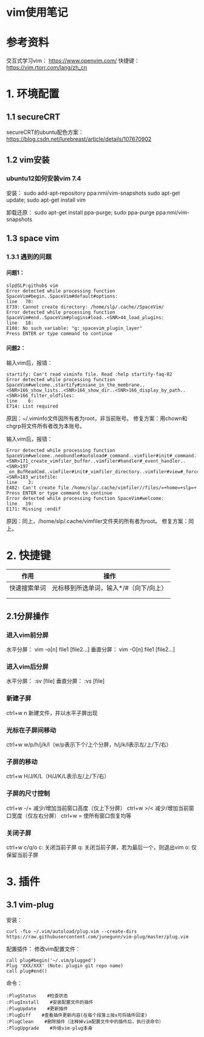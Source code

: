 # vim使用笔记

# 参考资料

交互式学习vim：  https://www.openvim.com/
快捷键：  https://vim.rtorr.com/lang/zh_cn

# 1. 环境配置

## 1.1 secureCRT

secureCRT的ubuntu配色方案：
https://blog.csdn.net/lurebreast/article/details/107670902

## 1.2 vim安装

### ubuntu12如何安装vim 7.4

安装：
sudo add-apt-repository ppa:nmi/vim-snapshots
sudo apt-get update; sudo apt-get install vim

卸载还原：
sudo apt-get install ppa-purge; sudo ppa-purge ppa:nmi/vim-snapshots

## 1.3 space vim

### 1.3.1 遇到的问题

#### 问题1：
```
slp@SLP:github$ vim
Error detected while processing function SpaceVim#begin..SpaceVim#default#options:
line   70:
E739: Cannot create directory: /home/slp/.cache//SpaceVim/
Error detected while processing function SpaceVim#end..SpaceVim#plugins#load..<SNR>44_load_plugins:
line   18:
E108: No such variable: "g:_spacevim_plugin_layer"
Press ENTER or type command to continue
```

#### 问题2：

输入vim后，报错：
```
startify: Can't read viminfo file. Read :help startify-faq-02
Error detected while processing function SpaceVim#welcome..startify#insane_in_the_membrane..<SNR>166_show_lists..<SNR>166_show_dir..<SNR>166_display_by_path..<SNR>166_filter_oldfiles:
line    6:
E714: List required
```
原因：~/.viminfo文件因所有者为root，非当前账号。
修复方案：用chown和chgrp将文件所有者改为本账号。

输入vim后，报错：
```
Error detected while processing function SpaceVim#welcome..neobundle#autoload#_command..vimfiler#init#_command..vimfiler#init#_start..<SNR>171_create_vimfiler_buffer..vimfiler#handler#_event_handler..<SNR>197
_on_BufReadCmd..vimfiler#init#_vimfiler_directory..vimfiler#view#_force_redraw_all_vimfiler..vimfiler#view#_force_redraw_screen..<SNR>183_writefile:
line    3:
E482: Can't create file /home/slp/.cache/vimfiler//files/=+home=+slp=+
Press ENTER or type command to continue
Error detected while processing function SpaceVim#welcome:
line   19:
E171: Missing :endif
```
原因：同上，/home/slp/.cache/vimfiler文件夹的所有者为root。
修复方案：同上。

# 2. 快捷键

| 作用         | 操作                    |
| ------------ | ----------------------- |
| 快速搜索单词 | 光标移到所选单词，输入*/#（向下/向上） |
|              |                         |
|              |                         |

## 2.1分屏操作
### 进入vim前分屏
水平分屏：
vim -o[n] file1 [file2...]
垂直分屏：
vim -O[n] file1 [file2...]

### 进入vim后分屏
水平分屏：
:sv [file]
垂直分屏：
:vs [file]

### 新建子屏

ctrl+w n 新建文件，并以水平子屏出现

### 光标在子屏间移动
ctrl+w  w/p/h/j/k/l（w/p表示下个/上个分屏，h/j/k/l表示左/上/下/右）

### 子屏的移动
ctrl+w  H/J/K/L（H/J/K/L表示左/上/下/右）

### 子屏的尺寸控制
ctrl+w -/+ 减少/增加当前窗口高度（仅上下分屏）
ctrl+w >/< 减少/增加当前窗口宽度（仅左右分屏）
ctrl+w = 使所有窗口恢复均等

### 关闭子屏
ctrl+w c/q/o
c: 关闭当前子屏
q: 关闭当前子屏，若为最后一个，则退出vim
o: 仅保留当前子屏

# 3. 插件

## 3.1 vim-plug

安装：
```
curl -fLo ~/.vim/autoload/plug.vim --create-dirs https://raw.githubusercontent.com/junegunn/vim-plug/master/plug.vim
```

配置插件：
修改vim配置文件：
```
call plug#begin('~/.vim/plugged')
Plug 'XXX/XXX' (Note: plugin git repo name)
call plug#end()
```

命令：
```
:PlugStatus    #检查状态
:PlugInstall    #安装配置文件的插件
:PlugUpdate    #更新插件
:PlugDiff    #查看插件更新内容(在每个段落上按x可将插件回滚)
:PlugClean    #删除插件（注释掉vim配置文件中的插件后，执行该命令）
:PlugUpgrade    #升级vim-plug本身
```
